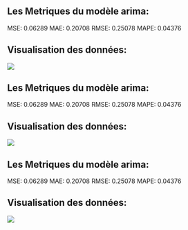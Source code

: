 ## Les Metriques du modèle arima:
MSE:  0.06289 
MAE: 0.20708
RMSE: 0.25078
MAPE: 0.04376
## Visualisation des données: 
![](https://asset.cml.dev/d14697a960f808d0e11d183fc605bee99cb0b761?cml=png)
## Les Metriques du modèle arima:
MSE:  0.06289 
MAE: 0.20708
RMSE: 0.25078
MAPE: 0.04376
## Visualisation des données: 
![](https://asset.cml.dev/9b151291a32a2e4d2f2496d017307d7c0adcc735?cml=png)
## Les Metriques du modèle arima:
MSE:  0.06289 
MAE: 0.20708
RMSE: 0.25078
MAPE: 0.04376
## Visualisation des données: 
![](https://asset.cml.dev/75e151fe7e40dff6dcd22313a57b96dc87c61cab?cml=png)
